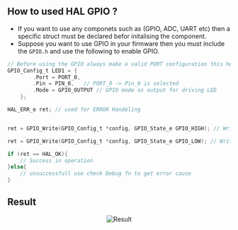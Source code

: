 ## How to used HAL GPIO ?
- If you want to use any componets such as (GPIO, ADC, UART etc) then a specific struct must be declared befor initalising the component.
- Suppose you want to use GPIO in your firmware then you must include the <code>GPIO.h</code> and use the following to enable GPIO.
```c
// Before using the GPIO always make a valid PORT configuration this helps to keep the code in order
GPIO_Config_t LED1 = {
        .Port = PORT_0, 
        .Pin = PIN_0,   // PORT_0 -> Pin_0 is selected
        .Mode = GPIO_OUTPUT // GPIO mode as output for driving LED
    };

HAL_ERR_e ret; // used for ERROR Handeling


ret = GPIO_Write(GPIO_Config_t *config, GPIO_State_e GPIO_HIGH); // Write PIN 0 of PORT0 High

ret = GPIO_Write(GPIO_Config_t *config, GPIO_State_e GPIO_LOW); // Write PIN 0 of PORT0 Low

if (ret == HAL_OK){
    // Success in operation
}else{
    // unsuccessfull use check Debug fn to get error cause
}

```

## Result
<div align="center"> <img src="../Assets/GPIO_Blinky.gif" alt="Result" />
</div>
